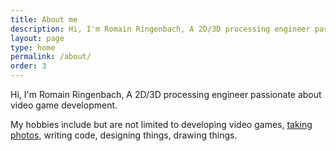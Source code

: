 ```yaml
---
title: About me
description: Hi, I'm Romain Ringenbach, A 2D/3D processing engineer passionate about video game development.
layout: page
type: home
permalink: /about/
order: 3
---
```


Hi, I'm Romain Ringenbach, A 2D/3D processing engineer passionate about video game development.

My hobbies include but are not limited to developing video games, [taking photos](https://www.instagram.com/romain_ringenbach/), writing code, designing things, drawing things.
